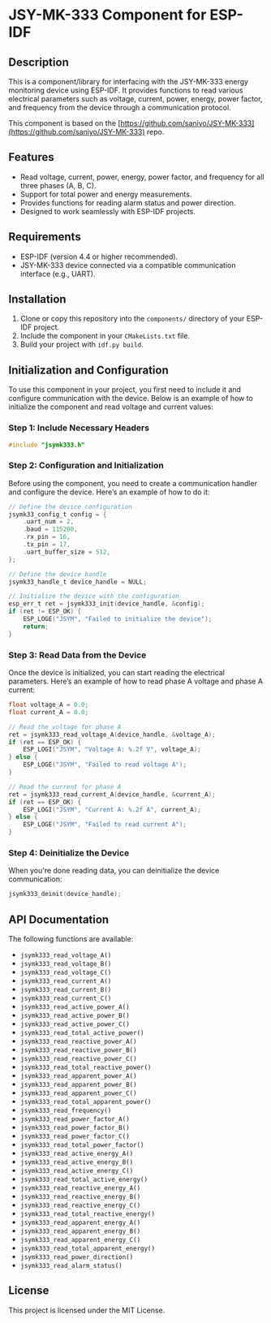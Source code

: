 # JSY-MK-333 Component for ESP-IDF

## Description

This is a component/library for interfacing with the JSY-MK-333 energy monitoring device using ESP-IDF. It provides functions to read various electrical parameters such as voltage, current, power, energy, power factor, and frequency from the device through a communication protocol.

This component is based on the [https://github.com/saniyo/JSY-MK-333](https://github.com/saniyo/JSY-MK-333) repo.

## Features
- Read voltage, current, power, energy, power factor, and frequency for all three phases (A, B, C).
- Support for total power and energy measurements.
- Provides functions for reading alarm status and power direction.
- Designed to work seamlessly with ESP-IDF projects.

## Requirements
- ESP-IDF (version 4.4 or higher recommended).
- JSY-MK-333 device connected via a compatible communication interface (e.g., UART).

## Installation
1. Clone or copy this repository into the `components/` directory of your ESP-IDF project.
2. Include the component in your `CMakeLists.txt` file.
3. Build your project with `idf.py build`.

## Initialization and Configuration

To use this component in your project, you first need to include it and configure communication with the device. Below is an example of how to initialize the component and read voltage and current values:

### Step 1: Include Necessary Headers

```cpp
#include "jsymk333.h"
```

### Step 2: Configuration and Initialization

Before using the component, you need to create a communication handler and configure the device. Here’s an example of how to do it:

```c
// Define the device configuration
jsymk33_config_t config = {
    .uart_num = 2, 
    .baud = 115200,
    .rx_pin = 16,
    .tx_pin = 17,
    .uart_buffer_size = 512,
};

// Define the device handle
jsymk33_handle_t device_handle = NULL;

// Initialize the device with the configuration
esp_err_t ret = jsymk333_init(device_handle, &config);
if (ret != ESP_OK) {
    ESP_LOGE("JSYM", "Failed to initialize the device");
    return;
}
```

### Step 3: Read Data from the Device

Once the device is initialized, you can start reading the electrical parameters. Here’s an example of how to read phase A voltage and phase A current:

```c
float voltage_A = 0.0;
float current_A = 0.0;

// Read the voltage for phase A
ret = jsymk333_read_voltage_A(device_handle, &voltage_A);
if (ret == ESP_OK) {
    ESP_LOGI("JSYM", "Voltage A: %.2f V", voltage_A);
} else {
    ESP_LOGE("JSYM", "Failed to read voltage A");
}

// Read the current for phase A
ret = jsymk333_read_current_A(device_handle, &current_A);
if (ret == ESP_OK) {
    ESP_LOGI("JSYM", "Current A: %.2f A", current_A);
} else {
    ESP_LOGE("JSYM", "Failed to read current A");
}
```

### Step 4: Deinitialize the Device

When you're done reading data, you can deinitialize the device communication:

```c
jsymk333_deinit(device_handle);
```

## API Documentation

The following functions are available:

- `jsymk333_read_voltage_A()`
- `jsymk333_read_voltage_B()` 
- `jsymk333_read_voltage_C()`
- `jsymk333_read_current_A()`
- `jsymk333_read_current_B()`
- `jsymk333_read_current_C()`
- `jsymk333_read_active_power_A()`
- `jsymk333_read_active_power_B()`
- `jsymk333_read_active_power_C()`
- `jsymk333_read_total_active_power()`
- `jsymk333_read_reactive_power_A()`
- `jsymk333_read_reactive_power_B()`
- `jsymk333_read_reactive_power_C()`
- `jsymk333_read_total_reactive_power()`
- `jsymk333_read_apparent_power_A()`
- `jsymk333_read_apparent_power_B()`
- `jsymk333_read_apparent_power_C()`
- `jsymk333_read_total_apparent_power()`
- `jsymk333_read_frequency()`
- `jsymk333_read_power_factor_A()`
- `jsymk333_read_power_factor_B()`
- `jsymk333_read_power_factor_C()`
- `jsymk333_read_total_power_factor()`
- `jsymk333_read_active_energy_A()`
- `jsymk333_read_active_energy_B()`
- `jsymk333_read_active_energy_C()`
- `jsymk333_read_total_active_energy()`
- `jsymk333_read_reactive_energy_A()`
- `jsymk333_read_reactive_energy_B()`
- `jsymk333_read_reactive_energy_C()`
- `jsymk333_read_total_reactive_energy()`
- `jsymk333_read_apparent_energy_A()`
- `jsymk333_read_apparent_energy_B()`
- `jsymk333_read_apparent_energy_C()`
- `jsymk333_read_total_apparent_energy()`
- `jsymk333_read_power_direction()`
- `jsymk333_read_alarm_status()`

## License

This project is licensed under the MIT License.
